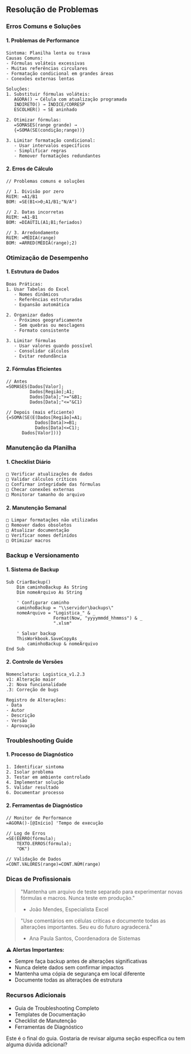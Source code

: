 ## Resolução de Problemas

### Erros Comuns e Soluções

#### 1. Problemas de Performance
```
Sintoma: Planilha lenta ou trava
Causas Comuns:
- Fórmulas voláteis excessivas
- Muitas referências circulares
- Formatação condicional em grandes áreas
- Conexões externas lentas

Soluções:
1. Substituir fórmulas voláteis:
   AGORA() → Célula com atualização programada
   INDIRETO() → ÍNDICE/CORRESP
   ESCOLHER() → SE aninhado

2. Otimizar fórmulas:
   =SOMASES(range grande) → 
   {=SOMA(SE(condição;range))}

3. Limitar formatação condicional:
   - Usar intervalos específicos
   - Simplificar regras
   - Remover formatações redundantes
```

#### 2. Erros de Cálculo
```excel
// Problemas comuns e soluções

// 1. Divisão por zero
RUIM: =A1/B1
BOM: =SE(B1<>0;A1/B1;"N/A")

// 2. Datas incorretas
RUIM: =A1-B1
BOM: =DIAÚTIL(A1;B1;feriados)

// 3. Arredondamento
RUIM: =MÉDIA(range)
BOM: =ARRED(MÉDIA(range);2)
```

### Otimização de Desempenho

#### 1. Estrutura de Dados
```
Boas Práticas:
1. Usar Tabelas do Excel
   - Nomes dinâmicos
   - Referências estruturadas
   - Expansão automática

2. Organizar dados
   - Próximos geograficamente
   - Sem quebras ou mesclagens
   - Formato consistente

3. Limitar fórmulas
   - Usar valores quando possível
   - Consolidar cálculos
   - Evitar redundância
```

#### 2. Fórmulas Eficientes
```excel
// Antes
=SOMASES(Dados[Valor];
         Dados[Região];A1;
         Dados[Data];">="&B1;
         Dados[Data];"<="&C1)

// Depois (mais eficiente)
{=SOMA(SE(E(Dados[Região]=A1;
           Dados[Data]>=B1;
           Dados[Data]<=C1);
      Dados[Valor]))}
```

### Manutenção da Planilha

#### 1. Checklist Diário
```
□ Verificar atualizações de dados
□ Validar cálculos críticos
□ Confirmar integridade das fórmulas
□ Checar conexões externas
□ Monitorar tamanho do arquivo
```

#### 2. Manutenção Semanal
```
□ Limpar formatações não utilizadas
□ Remover dados obsoletos
□ Atualizar documentação
□ Verificar nomes definidos
□ Otimizar macros
```

### Backup e Versionamento

#### 1. Sistema de Backup
```vba
Sub CriarBackup()
    Dim caminhoBackup As String
    Dim nomeArquivo As String
    
    ' Configurar caminho
    caminhoBackup = "\\servidor\backups\"
    nomeArquivo = "Logistica_" & _
                  Format(Now, "yyyymmdd_hhmmss") & _
                  ".xlsm"
    
    ' Salvar backup
    ThisWorkbook.SaveCopyAs _
        caminhoBackup & nomeArquivo
End Sub
```

#### 2. Controle de Versões
```
Nomenclatura: Logistica_v1.2.3
v1: Alteração maior
.2: Nova funcionalidade
.3: Correção de bugs

Registro de Alterações:
- Data
- Autor
- Descrição
- Versão
- Aprovação
```

### Troubleshooting Guide

#### 1. Processo de Diagnóstico
```
1. Identificar sintoma
2. Isolar problema
3. Testar em ambiente controlado
4. Implementar solução
5. Validar resultado
6. Documentar processo
```

#### 2. Ferramentas de Diagnóstico
```excel
// Monitor de Performance
=AGORA()-[@Início] 'Tempo de execução

// Log de Erros
=SE(ÉERRO(fórmula);
    TEXTO.ERROS(fórmula);
    "OK")

// Validação de Dados
=CONT.VALORES(range)=CONT.NÚM(range)
```

### Dicas de Profissionais

> "Mantenha um arquivo de teste separado para experimentar novas fórmulas e macros. Nunca teste em produção."
> - João Mendes, Especialista Excel

> "Use comentários em células críticas e documente todas as alterações importantes. Seu eu do futuro agradecerá."
> - Ana Paula Santos, Coordenadora de Sistemas

**⚠️ Alertas Importantes:**
- Sempre faça backup antes de alterações significativas
- Nunca delete dados sem confirmar impactos
- Mantenha uma cópia de segurança em local diferente
- Documente todas as alterações de estrutura

### Recursos Adicionais
- Guia de Troubleshooting Completo
- Templates de Documentação
- Checklist de Manutenção
- Ferramentas de Diagnóstico

Este é o final do guia. Gostaria de revisar alguma seção específica ou tem alguma dúvida adicional?
